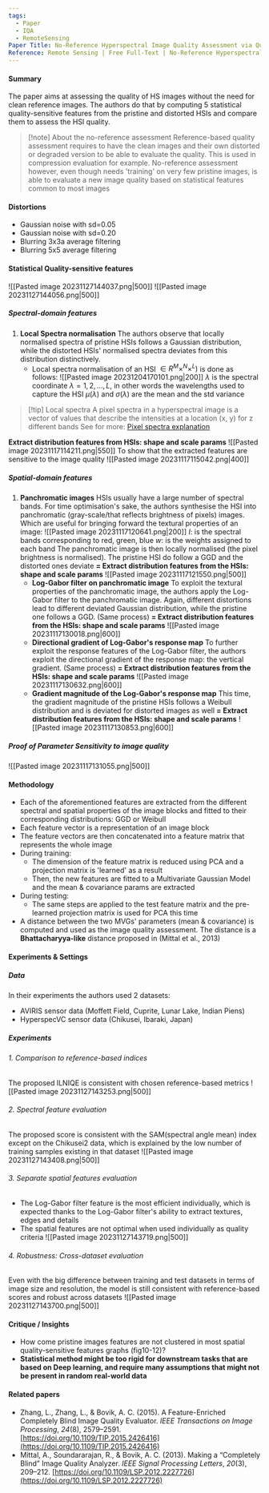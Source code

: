 ```yaml
---
tags:
  - Paper
  - IQA
  - RemoteSensing
Paper Title: No-Reference Hyperspectral Image Quality Assessment via Quality-Sensitive Features Learning
Reference: Remote Sensing | Free Full-Text | No-Reference Hyperspectral Image Quality Assessment via Quality-Sensitive Features Learning,Yang, J., Zhao, Y., Yi, C., & Chan, J. C. W. (2017)
---
```

#### Summary
The paper aims at assessing the quality of HS images without the need for clean reference images. The authors do that by computing 5 statistical quality-sensitive features from the pristine and distorted HSIs and compare them to assess the HSI quality. 

> [!note] About the no-reference assessment
> Reference-based quality assessment requires to have the clean images and their own distorted or degraded version to be able to evaluate the quality. This is used in compression evaluation for example.
> No-reference assessment however, even though needs 'training' on very few pristine images, is able to evaluate a new image quality based on statistical features common to most images
#### Distortions
- Gaussian noise with sd=0.05
- Gaussian noise with sd=0.20
- Blurring 3x3a average filtering
- Blurring 5x5 average filtering
#### Statistical Quality-sensitive features
![[Pasted image 20231127144037.png|500]]
![[Pasted image 20231127144056.png|500]]
##### Spectral-domain features
1. **Local Spectra normalisation**
	The authors observe that locally normalised spectra of pristine HSIs follows a Gaussian distribution, while the distorted HSIs' normalised spectra deviates from this distribution distinctively. 
	- Local spectra normalisation of an HSI $∈ R^M×^N×^L)$ is done as follows:
			![[Pasted image 20231204170101.png|200]]
			$λ$ is the spectral coordinate $λ={1, 2, ..., L}$, in other words the wavelengths used to capture the HSI
			$μ(λ)$ and $σ(λ)$ are the mean and the std variance
			
> [!tip] Local spectra
> A pixel spectra in a hyperspectral image is a vector of values that describe the intensities at a location (x, y) for z different bands
> See for more: [Pixel spectra explanation](https://www.mathworks.com/help/images/getting-started-with-hyperspectral-image-analysis.html)  

**Extract distribution features from HSIs: shape and scale params**
	![[Pasted image 20231117114211.png|550]]
	To show that the extracted features are sensitive to the image quality
	![[Pasted image 20231117115042.png|400]]
##### Spatial-domain features
1. **Panchromatic images**
	HSIs usually have a large number of spectral bands. For time optimisation's sake, the authors synthesise the HSI into panchromatic (gray-scale/that reflects brightness of pixels) images. Which are useful for bringing forward the textural properties of an image:
	![[Pasted image 20231117120641.png|200]]
	$I$: is the spectral bands corresponding to red, green, blue
	$w$: is the weights assigned to each band 
	The panchromatic image is then locally normalised (the pixel brightness is normalised).
	The pristine HSI do follow a GGD and the distorted ones deviate
	**= Extract distribution features from the HSIs: shape and scale params**
	![[Pasted image 20231117121550.png|500]]
	- **Log-Gabor filter on panchromatic image**
		To exploit the textural properties of the panchromatic image, the authors apply the Log-Gabor filter to the panchromatic image. Again, different distortions lead to different deviated Gaussian distribution, while the pristine one follows a GGD.
		(Same process)
		**= Extract distribution features from the HSIs: shape and scale params**
		![[Pasted image 20231117130018.png|600]]
	- **Directional gradient of Log-Gabor's response map**
		To further exploit the response features of the Log-Gabor filter, the authors exploit the directional gradient of the response map: the vertical gradient.
		(Same process)
		**= Extract distribution features from the HSIs: shape and scale params**
		![[Pasted image 20231117130632.png|600]]
	- **Gradient magnitude of the Log-Gabor's response map**
		This time, the gradient magnitude of the pristine HSIs follows a Weibull distribution and is deviated for distorted images as well
		**= Extract distribution features from the HSIs: shape and scale params**
		![[Pasted image 20231117130853.png|600]]
##### Proof of Parameter Sensitivity to image quality
![[Pasted image 20231117131055.png|500]]
#### Methodology
- Each of the aforementioned features are extracted from the different spectral and spatial properties of the image blocks and fitted to their corresponding distributions: GGD or Weibull
- Each feature vector is a representation of an image block
- The feature vectors are then concatenated into a feature matrix that represents the whole image
- During training:
	- The dimension of the feature matrix is reduced using PCA and a projection matrix is 'learned' as a result
	- Then, the new features are fitted to a Multivariate Gaussian Model and the mean & covariance params are extracted
- During testing:
	- The same steps are applied to the test feature matrix and the pre-learned projection matrix is used for PCA this time
- A distance between the two MVGs' parameters (mean & covariance) is computed and used as the image quality assessment. The distance is a **Bhattacharyya-like** distance proposed in (Mittal et al., 2013)
#### Experiments & Settings
##### Data
In their experiments the authors used 2 datasets:
- AVIRIS sensor data (Moffett Field, Cuprite, Lunar Lake, Indian Piens)
- HyperspecVC sensor data (Chikusei, Ibaraki, Japan)
##### Experiments
###### 1. Comparison to reference-based indices
The proposed ILNIQE is consistent with chosen reference-based metrics
![[Pasted image 20231127143253.png|500]]
###### 2. Spectral feature evaluation
The proposed score is consistent with the SAM(spectral angle mean) index except on the Chikusei2 data, which is explained by the low number of training samples existing in that dataset
![[Pasted image 20231127143408.png|500]]
###### 3. Separate spatial features evaluation
- The Log-Gabor filter feature is the most efficient individually, which is expected thanks to the Log-Gabor filter's ability to extract textures, edges and details
- The spatial features are not optimal when used individually as quality criteria
![[Pasted image 20231127143719.png|500]]
###### 4. Robustness: Cross-dataset evaluation 
Even with the big difference between training and test datasets in terms of image size and resolution, the model is still consistent with reference-based scores and robust across datasets
![[Pasted image 20231127143700.png|500]]
#### Critique / Insights
- How come pristine images features are not clustered in most spatial quality-sensitive features graphs (fig10-12)?
- **Statistical method might be too rigid for downstream tasks that are based on Deep learning, and require many assumptions that might not be present in random real-world data**
#### Related papers
- Zhang, L., Zhang, L., & Bovik, A. C. (2015). A Feature-Enriched Completely Blind Image Quality Evaluator. _IEEE Transactions on Image Processing_, _24_(8), 2579–2591. [https://doi.org/10.1109/TIP.2015.2426416](https://doi.org/10.1109/TIP.2015.2426416)
- Mittal, A., Soundararajan, R., & Bovik, A. C. (2013). Making a “Completely Blind” Image Quality Analyzer. _IEEE Signal Processing Letters_, _20_(3), 209–212. [https://doi.org/10.1109/LSP.2012.2227726](https://doi.org/10.1109/LSP.2012.2227726)